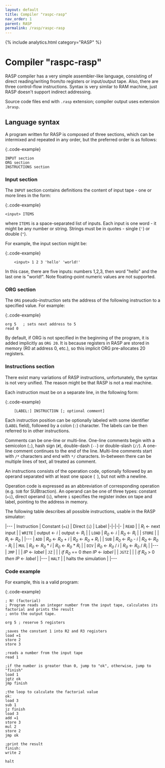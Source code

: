 ```yaml
---
layout: default
title: Compiler "raspc-rasp"
nav_order: 1
parent: RASP
permalink: /rasp/raspc-rasp
---
```


{% include analytics.html category="RASP" %}

# Compiler "raspc-rasp"

RASP compiler has a very simple assembler-like language, consisting of direct reading/writing from/to registers or
input/output tape. Also, there are three control-flow instructions. Syntax is very similar to RAM machine, just RASP 
doesn't support indirect addressing.

Source code files end with `.rasp` extension; compiler output uses extension `.brasp`.

## Language syntax

A program written for RASP is composed of three sections, which can be intermixed and repeated in any order, but
the preferred order is as follows:

{:.code-example}
```
INPUT section
ORG section
INSTRUCTIONS section
```

### Input section

The `INPUT` section contains definitions the content of input tape - one or more lines in the form:

{:.code-example}
```
<input> ITEMS
```

where `ITEMS` is a space-separated list of inputs. Each input is one word - it might be any number or string. Strings
must be in quotes - single (`'`) or double (`"`).

For example, the input section might be:

{:.code-example}
```
    <input> 1 2 3 'hello' 'world!'
```

In this case, there are five inputs: numbers 1,2,3, then word "hello" and the last one is "world!". Note floating-point
numeric values are not supported.

### ORG section

The `ORG` pseudo-instruction sets the address of the following instruction to a specified value.
For example:

{:.code-example}
```
org 5   ; sets next address to 5
read 0
```

By default, if ORG is not specified in the beginning of the program, it is added implicitly as `ORG 20`. It is because
registers in RASP are stored in memory (R0 at address 0, etc.), so this implicit ORG pre-allocates 20 registers.

### Instructions section

There exist many variations of RASP instructions, unfortunately, the syntax is not very unified. The reason might be
that RASP is not a real machine.

Each instruction must be on a separate line, in the following form:

{:.code-example}
```
    [LABEL:] INSTRUCTION [; optional comment]
```

Each instruction position can be optionally labeled with some identifier (`LABEL` field), followed by a colon (`:`)
character. The labels can be then referred to in other instructions.

Comments can be one-line or multi-line. One-line comments begin with a semicolon (`;`), hash sign (`#`),
double-dash (`--`) or double-slash (`//`). A one-line comment continues to the end of the line. Multi-line comments
start with `/*` characters and end with `*/` characters. In-between there can be multiple lines of text, all treated
as comment.

An instructions consists of the operation code, optionally followed by an operand separated with at least one
space (` `), but not with a newline.

Operation code is expressed as an abbreviation of corresponding operation (e.g. `SUB` for SUBtraction). An operand can
be one of three types: constant (`=i`), direct operand (`i`), where `i` specifies the register index on tape and
label, pointing to the address in memory.

The following table describes all possible instructions, usable in the RASP simulator:

|---
| Instruction | Constant (`=i`)        | Direct (`i`)              | Label
|-|-|-|-
| `READ`      |                        | _R<sub>i</sub>_ &larr; next input |
| `WRITE`     | output &larr; _i_      | output &larr; _R<sub>i</sub>_          | 
| `LOAD`      | _R<sub>0</sub>_ &larr; _i_    | _R<sub>0</sub>_ &larr; _R<sub>i</sub>_          | 
| `STORE`     | | _R<sub>i</sub>_ &larr; _R<sub>0</sub>_          | 
|---
| `ADD`       | _R<sub>0</sub>_ &larr; _R<sub>0</sub>_ + _i_ | _R<sub>0</sub>_ &larr; _R<sub>0</sub>_ + _R<sub>i</sub>_ | 
| `SUB`       | _R<sub>0</sub>_ &larr; _R<sub>0</sub>_ - _i_ | _R<sub>0</sub>_ &larr; _R<sub>0</sub>_ - _R<sub>i</sub>_ | 
| `MUL`       | _R<sub>0</sub>_ &larr; _R<sub>0</sub>_ * _i_ | _R<sub>0</sub>_ &larr; _R<sub>0</sub>_ * _R<sub>i</sub>_ | 
| `DIV`       | _R<sub>0</sub>_ &larr; _R<sub>0</sub>_ / _i_ | _R<sub>0</sub>_ &larr; _R<sub>0</sub>_ / _R<sub>i</sub>_ | 
|---
| `JMP`       | | | _IP_ &larr; _label_
| `JZ`        | | | *if* _R<sub>0</sub>_ == 0 *then* _IP_ &larr; _label_ |
| `JGTZ`      | | | *if* _R<sub>0</sub>_ > 0 *then* _IP_ &larr; _label_  |
|---
| `HALT`      | | halts the simulation |
|---


### Code example

For example, this is a valid program:

{:.code-example}
```
; N! (factorial)
; Program reads an integer number from the input tape, calculates its factorial and prints the result
; onto the output tape.

org 5 ; reserve 5 registers

;saves the constant 1 into R2 and R3 registers
load =1
store 2
store 3

;reads a number from the input tape
read 1

;if the number is greater than 0, jump to "ok", otherwise, jump to "finish"
load 1
jgtz ok
jmp finish

;the loop to calculate the factorial value
ok:
load 3
sub 1
jz finish
load 3
add =1
store 3
mul 2
store 2
jmp ok

;print the result
finish:
write 2

halt
```
